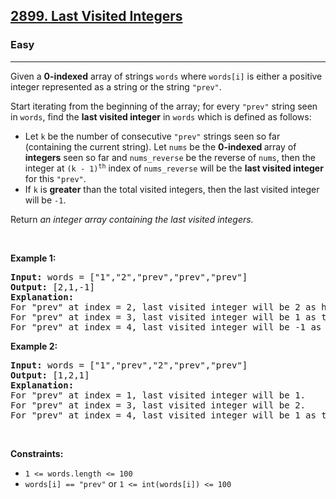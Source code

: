 <h2><a href="https://leetcode.com/problems/last-visited-integers/">2899. Last Visited Integers</a></h2><h3>Easy</h3><hr><div><p>Given a <strong>0-indexed</strong> array of strings <code>words</code> where <code>words[i]</code> is either a positive integer represented as a string or the string <code>"prev"</code>.</p>

<p>Start iterating from the beginning of the array; for every <code>"prev"</code> string seen in <code>words</code>, find the <strong>last visited integer</strong> in <code>words</code> which is defined as follows:</p>

<ul>
	<li>Let <code>k</code> be the number of consecutive <code>"prev"</code> strings seen so far (containing the current string). Let <code>nums</code> be the <strong>0-indexed </strong>array of <strong>integers</strong> seen so far and <code>nums_reverse</code> be the reverse of <code>nums</code>, then the integer at <code>(k - 1)<sup>th</sup></code> index of <code>nums_reverse</code> will be the <strong>last visited integer</strong> for this <code>"prev"</code>.</li>
	<li>If <code>k</code> is <strong>greater</strong> than the total visited integers, then the last visited integer will be <code>-1</code>.</li>
</ul>

<p>Return <em>an integer array containing the last visited integers.</em></p>

<p>&nbsp;</p>
<p><strong class="example">Example 1:</strong></p>

<pre><strong>Input:</strong> words = ["1","2","prev","prev","prev"]
<strong>Output:</strong> [2,1,-1]
<strong>Explanation:</strong> 
For "prev" at index = 2, last visited integer will be 2 as here the number of consecutive "prev" strings is 1, and in the array reverse_nums, 2 will be the first element.
For "prev" at index = 3, last visited integer will be 1 as there are a total of two consecutive "prev" strings including this "prev" which are visited, and 1 is the second last visited integer.
For "prev" at index = 4, last visited integer will be -1 as there are a total of three consecutive "prev" strings including this "prev" which are visited, but the total number of integers visited is two.
</pre>

<p><strong class="example">Example 2:</strong></p>

<pre><strong>Input:</strong> words = ["1","prev","2","prev","prev"]
<strong>Output:</strong> [1,2,1]
<strong>Explanation:</strong>
For "prev" at index = 1, last visited integer will be 1.
For "prev" at index = 3, last visited integer will be 2.
For "prev" at index = 4, last visited integer will be 1 as there are a total of two consecutive "prev" strings including this "prev" which are visited, and 1 is the second last visited integer.
</pre>

<p>&nbsp;</p>
<p><strong>Constraints:</strong></p>

<ul>
	<li><code>1 &lt;= words.length &lt;= 100</code></li>
	<li><code>words[i] == "prev"</code> or <code>1 &lt;= int(words[i]) &lt;= 100</code></li>
</ul>
</div>